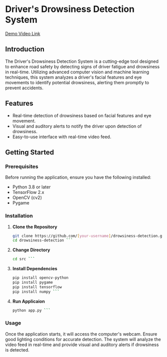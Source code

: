 # Driver's Drowsiness Detection System

[Demo Video Link]([url](https://www.youtube.com/watch?v=lh46g5aiZpQ))
## Introduction
The Driver's Drowsiness Detection System is a cutting-edge tool designed to enhance road safety by detecting signs of driver fatigue and drowsiness in real-time. Utilizing advanced computer vision and machine learning techniques, this system analyzes a driver's facial features and eye movements to identify potential drowsiness, alerting them promptly to prevent accidents.

## Features
- Real-time detection of drowsiness based on facial features and eye movement.
- Visual and auditory alerts to notify the driver upon detection of drowsiness.
- Easy-to-use interface with real-time video feed.

## Getting Started

### Prerequisites
Before running the application, ensure you have the following installed:
- Python 3.8 or later
- TensorFlow 2.x
- OpenCV (cv2)
- Pygame

### Installation
1. **Clone the Repository**
   ```bash
   git clone https://github.com/[your-username]/drowsiness-detection.git
   cd drowsiness-detection ```
2. **Change Directory**
   ```bash
   cd src ```
4. **Install Dependencies**
   ```bash
   pip install opencv-python
   pip install pygame
   pip install tensorflow
   pip install numpy ```

5. **Run Applicaion**
   ```bash
   python app.py ```

### Usage
Once the application starts, it will access the computer's webcam. Ensure good lighting conditions for accurate detection. The system will analyze the video feed in real-time and provide visual and auditory alerts if drowsiness is detected.

